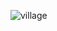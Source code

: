 ![village](https://raw.githubusercontent.com/agamgoyal19/my-first-static-web-app/main/assets/86164231/b86bf79f-417f-48b2-9c08-0200dbb3e3a4.jpg)

